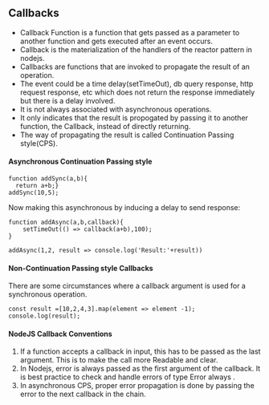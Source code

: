## Callbacks

- Callback Function is a function that gets passed as a parameter to another function and gets executed after an event occurs.
- Callback is the materialization of the handlers of the reactor pattern in nodejs.
- Callbacks are functions that are invoked to propagate the result of an operation.
- The event could be a time delay(setTimeOut), db query response, http request response, etc which does not return the response    immediately but there is a delay involved.
- It is not always associated with asynchronous operations.
- It only indicates that the result is propogated by passing it to another function, the Callback, instead of directly returning.
- The way of propagating the result is called Continuation Passing style(CPS).

#### Asynchronous Continuation Passing style

```
function addSync(a,b){
  return a+b;}
addSync(10,5);
```

Now making this asynchronous by inducing a delay to send response:
```
function addAsync(a,b,callback){
    setTimeOut(() => callback(a+b),100);
}

addAsync(1,2, result => console.log('Result:'+result))

```
#### Non-Continuation Passing style Callbacks

There are some circumstances where a callback argument is used for a synchronous  operation.

```
const result =[10,2,4,3].map(element => element -1);
console.log(result);
```

#### NodeJS Callback Conventions

1. If a function accepts a callback in input, this has to be passed as the last argument. This is to make the call more Readable and clear.
2. In Nodejs, error is always passed as the first argument of the callback. It is best practice to check and handle errors of type Error always .
3. In asynchronous CPS, proper error propagation is done by passing the error to the next callback in the chain.
